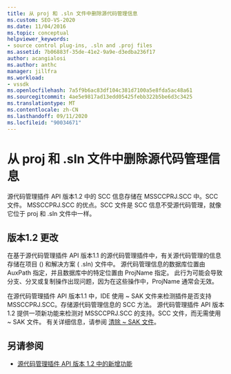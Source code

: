 ```yaml
---
title: 从 proj 和 .sln 文件中删除源代码管理信息
ms.custom: SEO-VS-2020
ms.date: 11/04/2016
ms.topic: conceptual
helpviewer_keywords:
- source control plug-ins, .sln and .proj files
ms.assetid: 7b06883f-35de-41e2-9a9e-d3edba236f17
author: acangialosi
ms.author: anthc
manager: jillfra
ms.workload:
- vssdk
ms.openlocfilehash: 7a5f9b6ac83df104c381d7100a5e8fda5ac48a61
ms.sourcegitcommit: 4ae5e9817ad13edd05425febb322b5be6d3c3425
ms.translationtype: MT
ms.contentlocale: zh-CN
ms.lasthandoff: 09/11/2020
ms.locfileid: "90034671"
---
```

# <a name="removal-of-source-control-information-from-proj-and-sln-files"></a>从 proj 和 .sln 文件中删除源代码管理信息

源代码管理插件 API 版本1.2 中的 SCC 信息存储在 MSSCCPRJ.SCC 中。SCC 文件。 MSSCCPRJ.SCC 的优点。SCC 文件是 SCC 信息不受源代码管理，就像它位于 proj 和 .sln 文件中一样。

## <a name="version-12-changes"></a>版本1.2 更改

 在基于源代码管理插件 API 版本1.1 的源代码管理插件中，有关源代码管理的信息存储在项目 () 和解决方案 ( .sln) 文件中。 源代码管理信息的数据库位置由 AuxPath 指定，并且数据库中的特定位置由 ProjName 指定。 此行为可能会导致分支、分叉或复制操作出现问题，因为在这些操作中，ProjName 通常会无效。

 在源代码管理插件 API 版本1.1 中，IDE 使用 ~ SAK 文件来检测插件是否支持 MSSCCPRJ.SCC。存储源代码管理信息的 SCC 方法。 源代码管理插件 API 版本1.2 提供一项新功能来检测对 MSSCCPRJ.SCC 的支持。SCC 文件，而无需使用 ~ SAK 文件。 有关详细信息，请参阅 [清除 ~ SAK 文件](../../extensibility/internals/elimination-of-tilde-sak-files.md)。

## <a name="see-also"></a>另请参阅

- [源代码管理插件 API 版本 1.2 中的新增功能](../../extensibility/internals/what-s-new-in-the-source-control-plug-in-api-version-1-2.md)
